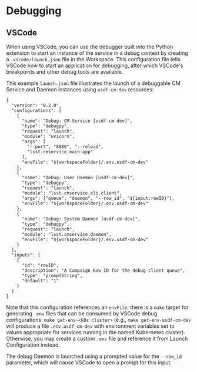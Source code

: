 # Debugging

## VSCode

When using VSCode, you can use the debugger built into the Python extension to start an instance of the service
in a debug context by creating a `.vscode/launch.json` file in the Workspace. This configuration file
tells VSCode how to start an application for debugging, after which VSCode's breakpoints and other debug tools
are available.

This example `launch.json` file illustrates the launch of a debuggable CM Service and Daemon instances using `usdf-cm-dev`
resources:

```
{
  "version": "0.2.0",
  "configurations": [
    {
      "name": "Debug: CM-Service [usdf-cm-dev]",
      "type": "debugpy",
      "request": "launch",
      "module": "uvicorn",
      "args": [
        "--port", "8080", "--reload",
        "lsst.cmservice.main:app"
      ],
      "envFile": "${workspaceFolder}/.env.usdf-cm-dev"
    },
    {
      "name": "Debug: User Daemon [usdf-cm-dev]",
      "type": "debugpy",
      "request": "launch",
      "module": "lsst.cmservice.cli.client",
      "args": ["queue", "daemon", "--row_id", "${input:rowID}"],
      "envFile": "${workspaceFolder}/.env.usdf-cm-dev"
    },
    {
      "name": "Debug: System Daemon [usdf-cm-dev]",
      "type": "debugpy",
      "request": "launch",
      "module": "lsst.cmservice.daemon",
      "envFile": "${workspaceFolder}/.env.usdf-cm-dev"
    }
  ],
  "inputs": [
    {
      "id": "rowID",
      "description": "A Campaign Row ID for the debug client queue",
      "type": "promptString",
      "default": "1"
    }
  ]
}
```

Note that this configuration references an `envFile`; there is a `make` target for generating
`.env` files that can be consumed by VSCode debug configurations: `make get-env-<k8s cluster>`
(e.g., `make get-env-usdf-cm-dev` will produce a file `.env.usdf-cm-dev` with environment variables
set to values appropriate for services running in the named Kubernetes cluster). Otherwise, you may
create a custom `.env` file and reference it from Launch Configuration instead.

The debug Daemon is launched using a prompted value for the `--row_id` parameter, which will cause
VSCode to open a prompt for this input.
